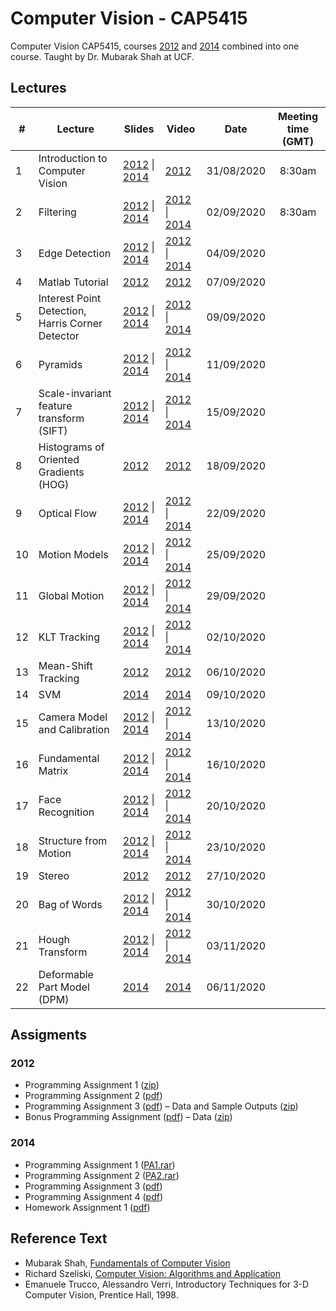 # Computer Vision - CAP5415

Computer Vision CAP5415, courses [2012](https://www.crcv.ucf.edu/courses/cap5415-fall-2012/) and [2014](https://www.crcv.ucf.edu/courses/cap5415-fall-2014/) combined into one course. Taught by Dr. Mubarak Shah at UCF.


## Lectures


| # | Lecture | Slides | Video | Date | Meeting time (GMT) |
| --- | --- | --- | --- | --- | :---: |
| 1 | Introduction to Computer Vision | [2012](https://www.crcv.ucf.edu/wp-content/uploads/2019/03/CAP5415_Fall2012_Lecture-1-CVIntroduction.pdf) \| [2014](https://www.crcv.ucf.edu/wp-content/uploads/2019/03/CVIntroductionAugust2014.pdf) | [2012](https://www.youtube.com/watch?v=715uLCHt4jE&feature=plcp) | 31/08/2020 | 8:30am |
| 2 | Filtering | [2012](https://www.crcv.ucf.edu/wp-content/uploads/2019/03/CAP5415_Fall2012_Lecture-2-Filtering.pdf) \| [2014](https://www.crcv.ucf.edu/wp-content/uploads/2019/03/Lecture-2-Filtering.pdf) | [2012](https://www.youtube.com/watch?v=1THuCOKNn6U&feature=plcp) \| [2014](https://www.youtube.com/watch?v=SYVrLncRYlU&list=UUlOghZ_xkI1km31IeoY-9Bw) | 02/09/2020 | 8:30am |
| 3 | Edge Detection | [2012](https://www.crcv.ucf.edu/wp-content/uploads/2019/03/CAP5415_Fall2012_Lecture-3-EdgeDetection.pdf) \| [2014](https://www.crcv.ucf.edu/wp-content/uploads/2019/03/Lecture-3-EdgeDetection.pdf) | [2012](https://www.youtube.com/watch?v=lC-IrZsdTrw) \| [2014](https://www.youtube.com/watch?v=7mEiTU-XgCo) | 04/09/2020 | |
| 4 | Matlab Tutorial | [2012](https://www.crcv.ucf.edu/wp-content/uploads/2019/03/CAP5415_Fall2012_matlabTutorial.zip) | [2012](https://www.youtube.com/watch?v=sm9m5QSC7Dk) | 07/09/2020 | |
| 5 | Interest Point Detection, Harris Corner Detector | [2012](https://www.crcv.ucf.edu/wp-content/uploads/2019/03/CAP5415_Fall2012_Lecture-4-Harris.pdf) \| [2014](https://www.crcv.ucf.edu/wp-content/uploads/2019/03/Lecture-4-Harris.pdf) | [2012](https://www.youtube.com/watch?v=lC-IrZsdTrw) \| [2014](https://www.youtube.com/watch?v=7mEiTU-XgCo) | 09/09/2020 | |
| 6 | Pyramids | [2012](https://www.crcv.ucf.edu/wp-content/uploads/2019/03/CAP5415_Fall2012_Lecture-7-Pyramids.pdf) \| [2014](https://www.crcv.ucf.edu/wp-content/uploads/2019/03/Lecture-5-Pyramids.pdf) | [2012](https://www.youtube.com/watch?v=NiGcuurpV5o) \| [2014](https://www.youtube.com/watch?v=KO7jJt0WHag) | 11/09/2020 | |
| 7 | Scale-invariant feature transform (SIFT) | [2012](https://www.crcv.ucf.edu/wp-content/uploads/2019/03/CAP5415_Fall2012_Lecture-5-SIFT.pdf) \| [2014](https://www.crcv.ucf.edu/wp-content/uploads/2019/03/Lecture-6-SIFT.pdf) | [2012](https://www.youtube.com/watch?v=NPcMS49V5hg) \| [2014](https://www.youtube.com/watch?v=L77m5xuDSKw) | 15/09/2020 | |
| 8 | Histograms of Oriented Gradients (HOG) | [2012](https://www.crcv.ucf.edu/wp-content/uploads/2019/03/CAP5415_Fall2012_Lecture-6a-Hog.pdf) | [2012](https://www.youtube.com/watch?v=0Zib1YEE4LU) | 18/09/2020 | |
| 9 | Optical Flow | [2012](https://www.crcv.ucf.edu/wp-content/uploads/2019/03/CAP5415_Fall2012_Lecture-6b-OpticalFlow.pdf) \| [2014](https://www.crcv.ucf.edu/wp-content/uploads/2019/03/Lecture-7-OpticalFlow.pdf) | [2012](https://www.youtube.com/watch?v=5VyLAH8BhF8) \| [2014](https://www.youtube.com/embed/kJouUVZ0QqU) | 22/09/2020 | |
| 10 | Motion Models | [2012](https://www.crcv.ucf.edu/wp-content/uploads/2019/03/CAP5415_Fall2012_Lecture-8-MotionModels.pdf) \| [2014](https://www.crcv.ucf.edu/wp-content/uploads/2019/03/Lecture-8-MotionModels.pdf) | [2012](https://www.youtube.com/watch?v=dW_F2C-kNfo) \| [2014](https://www.youtube.com/watch?v=0XRFxxpj4sM) | 25/09/2020 | |
| 11 | Global Motion | [2012](https://www.crcv.ucf.edu/wp-content/uploads/2019/03/CAP5415_Fall2012_Lecture-9-GlobalMotion.pdf) \| [2014](https://www.crcv.ucf.edu/wp-content/uploads/2019/03/Lecture-9-GlobalMotion.pdf) | [2012](https://www.youtube.com/watch?v=fI6-02ATz4w) \| [2014](https://www.youtube.com/watch?v=Y3edhZR-vyA) | 29/09/2020 | |
| 12 | KLT Tracking | [2012](https://www.crcv.ucf.edu/wp-content/uploads/2019/03/CAP5415_Fall2012_Lecture-10-KLT.pdf) \| [2014](https://www.crcv.ucf.edu/wp-content/uploads/2019/03/Lecture-10-KLT.pdf) | [2012](https://www.youtube.com/watch?v=tzO245uWQxA) \| [2014](https://www.youtube.com/watch?v=m3WroZG38zc) | 02/10/2020 | |
| 13 | Mean-Shift Tracking | [2012](https://www.crcv.ucf.edu/wp-content/uploads/2019/03/CAP5415_Fall2012_Lecture-11-MeanShiftTracking.pdf) | [2012](https://www.youtube.com/watch?v=M8B3RZVqgOo) | 06/10/2020 | |
| 14 | SVM | [2014](https://www.crcv.ucf.edu/wp-content/uploads/2019/03/Lecture-11-SVM.pdf) | [2014](https://www.youtube.com/watch?v=MNEK4Vc0Ddw) | 09/10/2020 | |
| 15 | Camera Model and Calibration | [2012](https://www.crcv.ucf.edu/wp-content/uploads/2019/03/CAP5415_Fall2012_Lecture-12-CameraModel.pdf) \| [2014](https://www.crcv.ucf.edu/wp-content/uploads/2019/03/Lecture-12-CameraModel.pdf) | [2012](https://www.youtube.com/watch?v=NWOL8yXL6xI) \| [2014](https://www.youtube.com/watch?v=HoBKG82A9xs) | 13/10/2020 | |
| 16 | Fundamental Matrix | [2012](https://www.crcv.ucf.edu/wp-content/uploads/2019/03/CAP5415_Fall2012_Lecture-13-FundamentalMatrix.pdf) \| [2014](https://www.crcv.ucf.edu/wp-content/uploads/2019/03/Lecture-13-FundamentalMatrix.pdf) | [2012](https://www.youtube.com/watch?v=K-j704F6F7Q) \| [2014](https://www.youtube.com/watch?v=1X93H_0_W5k) | 16/10/2020 | |
| 17 | Face Recognition | [2012](https://www.crcv.ucf.edu/wp-content/uploads/2019/03/CAP5415_Fall2012_Lecture-14-FaceRecognition.pdf) \| [2014](https://www.crcv.ucf.edu/wp-content/uploads/2019/03/Lecture-14-FaceRecognition.pdf) | [2012](https://www.youtube.com/watch?v=LYgBqJorF44) \| [2014](https://www.youtube.com/watch?v=xqrJfXkHw8s) | 20/10/2020 | |
| 18 | Structure from Motion | [2012](https://www.crcv.ucf.edu/wp-content/uploads/2019/03/CAP5415_Fall2012_Lecture-15-SFM.pdf) \| [2014](https://www.crcv.ucf.edu/wp-content/uploads/2019/03/Lecture-15-SFM.pdf) | [2012](https://www.youtube.com/watch?v=zdKX7Xo3Cb8) \| [2014](https://www.youtube.com/watch?v=t4MSBOllO1I) | 23/10/2020 | |
| 19 | Stereo | [2012](https://www.crcv.ucf.edu/wp-content/uploads/2019/03/CAP5415_Fall2012_Lecture-16-Stereo.pdf) | [2012](https://www.youtube.com/watch?v=jzis4WE3Vc8) | 27/10/2020 | |
| 20 | Bag of Words | [2012](https://www.crcv.ucf.edu/wp-content/uploads/2019/03/CAP5415_Fall2012_Lecture-17-BagOfWords.pdf) \| [2014](https://www.crcv.ucf.edu/wp-content/uploads/2019/03/Lecture-16-BagOfWords.pdf) | [2012](https://www.youtube.com/watch?v=iGZpJZhqEME) \| [2014](https://www.youtube.com/watch?v=QqT7fPVh2yE) | 30/10/2020 | |
| 21 | Hough Transform | [2012](https://www.crcv.ucf.edu/wp-content/uploads/2019/03/CAP5415_Fall2012_Lecture-18-HoughTransform.pdf) \| [2014](https://www.crcv.ucf.edu/wp-content/uploads/2019/03/Lecture-17-HoughTransform.pdf) | [2012](https://www.youtube.com/watch?v=hYcugbbf9ug) \| [2014](https://www.youtube.com/watch?v=tAGiK1Ev6Ng) | 03/11/2020 | |
| 22 | Deformable Part Model (DPM) | [2014](https://www.crcv.ucf.edu/wp-content/uploads/2019/03/Lecture-18-DPM.pdf) | [2014](https://www.youtube.com/watch?v=2DihVLm8v38) | 06/11/2020 | |


## Assigments

### 2012
* Programming Assignment 1 ([zip](https://www.crcv.ucf.edu/wp-content/uploads/2019/03/CAP5415_Fall2012_PA1.zip))
* Programming Assignment 2 ([pdf](https://www.crcv.ucf.edu/wp-content/uploads/2019/03/CAP5415_Fall2012_PA2.pdf))
* Programming Assignment 3 ([pdf](https://www.crcv.ucf.edu/wp-content/uploads/2019/03/CAP5415_Fall2012_PA3.pdf)) – Data and Sample Outputs ([zip](https://www.crcv.ucf.edu/wp-content/uploads/2019/03/CAP5415_Fall2012_PA3_data.zip))
* Bonus Programming Assignment ([pdf](https://www.crcv.ucf.edu/wp-content/uploads/2019/03/CAP5415_Fall2012_BonusProgramAssignment.pdf)) – Data ([zip](https://www.crcv.ucf.edu/wp-content/uploads/2019/03/CAP5415_Fall2012_PA4_data.zip))

### 2014
* Programming Assignment 1 ([PA1.rar](https://www.crcv.ucf.edu/datasets/files/PA1.rar))
* Programming Assignment 2 ([PA2.rar](https://www.crcv.ucf.edu/wp-content/uploads/2019/03/PA2.rar))
* Programming Assignment 3 ([pdf](https://www.crcv.ucf.edu/wp-content/uploads/2019/03/Assignment3_1.pdf))
* Programming Assignment 4 ([pdf](https://www.crcv.ucf.edu/wp-content/uploads/2019/03/Assignment4.pdf))
* Homework Assignment 1 ([pdf](https://www.crcv.ucf.edu/wp-content/uploads/2019/03/Homework-2014_Final.pdf))


## Reference Text
* Mubarak Shah, [Fundamentals of Computer Vision](http://www.cs.ucf.edu/courses/cap6411/book.pdf)
* Richard Szeliski, [Computer Vision: Algorithms and Application](http://szeliski.org/Book/drafts/SzeliskiBook_20100903_draft.pdf)
* Emanuele Trucco, Alessandro Verri, Introductory Techniques for 3-D Computer Vision, Prentice Hall, 1998.
